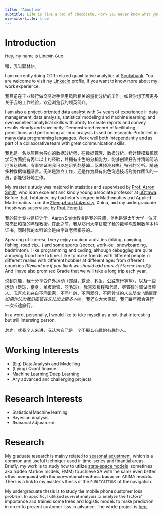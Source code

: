 ```yaml
---
title: 'About me'
subtitle: Life is like a box of chocolate, <br> you never know what you're gonna get.
use-site-title: true
---
```


# Introduction

Hey, my name is Lincoln Guo.

嘿，我叫郭林怡。

I am currently doing CCR-related quantitative analytics at [Scotiabank](https://en.wikipedia.org/wiki/Scotiabank). You are welcome to visit my [LinkedIn](https://www.linkedin.com/in/lincolnguo) profile, if you want to know more about my work experience.

我目前在丰业银行做交易对手信用风险相关的量化分析的工作。如果你想了解更多关于我的工作经验，欢迎浏览我的领英简介。

I am also a project-oriented data analyst with 3+ years of experience in data management, data analysis, statistical modeling and machine learning, and own excellent analytical skills with ability to create reports and convey results clearly and succinctly. Demonstrated record of facilitating predictions and performing ad-hoc analysis based on research. Proficient in many data programming languages. Work well both independently and as part of a collaborative team with great communication skills. 

我也是一名以项目为导向的数据分析师，在数据管理、数据分析、统计建模和机器学习方面拥有两年以上的经验，并拥有出色的分析能力，能够创建报告并清晰简洁地传达结果。有事实证明我可以在研究的基础上促进预测和执行特别的分析。精通多种数据编程语言。无论是独立工作，还是作为具有出色沟通技巧的协作团队的一员，都能很好地工作。

My master's study was majored in statistics and supervised by [Prof. Aaron Smith](https://science.uottawa.ca/mathstat/en/people/smith-aaron), who is an excellent and kindly young associate professor at [uOttawa](https://science.uottawa.ca/mathstat/en). Before that, I obtained my bachelor's degree in Mathematics and Applied Mathematics from the [Zhengzhou University](https://en.wikipedia.org/wiki/Zhengzhou_University), China, and my undergraduate thesis was supervised by [Prof. Feng Li](http://www5.zzu.edu.cn/math/info/1054/2133.htm).

我的硕士专业是统计学，Aaron Smith教授是我的导师，他也是渥太华大学一位非常杰出和蔼的年轻教授。在此之前，我从郑州大学获取了我的数学与应用数学本科证书，同时我的本科论文是由李锋老师指导的。

Speaking of interest, I very enjoy outdoor activities (hiking, camping, fishing, road trip...) and some sports (soccer, work-out, snowboarding, badminton). I like programming and coding, although debugging are quite annoying from time to time. I like to make friends with different people in different realms with different hobbies at different ages from different countries _(Remind me if you think we should add more `different` here)_:smirk:. And I have also promised Gracie that we will take a long trip each year.

说到兴趣，我十分享受户外运动（郊游，露营，钓鱼，公路旅行等等），以及一些运动（足球，健身，单板滑雪，羽毛球）。我喜欢编程和代码，尽管有时调试很烦人。我喜欢和来自不同国家、不同年龄、不同爱好、不同领域的人交朋友 _(提醒我如果你认为我们应该在这儿加上更多`不同`)_。我还向大大保证，我们每年都会进行一次长途旅行。

In a word, personally, I would like to take myself as a not-that-interesting but still intersting person.

总之，就我个人来讲，我认为自己是一个不那么有趣的有趣的人。

# Working Interests

* (Big) Data Analysis and Modelling
* (trying) Quant finance
* Machine Learning/Deep Learning
* Any advanced and challenging projects

# Research Interests

* Statistical Machine learning
* Bayesian Analysis
* Seasonal Adjustment

# Research 

My graduate research is mainly related to [seasonal adjustment](https://en.wikipedia.org/wiki/Seasonal_adjustment), which is a common and useful technique used in time-series and finantial areas. Briefly, my work is to study how to utilize [state-space models](https://en.wikipedia.org/wiki/State-space_representation) (sometimes aka hidden Markov models, HMM) to achieve SA with the same even better effect compared with the conventional methods based on ARIMA models. There is a link to my master's thesis in the `PUBLICATIONS` of the navigation.

My undergraduate thesis is to study the mobile phone customer loss problem. In specific, I utilized suvival analysis to analyze the factors' importance and trained some trees and logistic models to make prediction in order to prevent customer loss in advance. The whole project is [here](https://github.com/LinyiGuo96/MyBachelorThesis).
